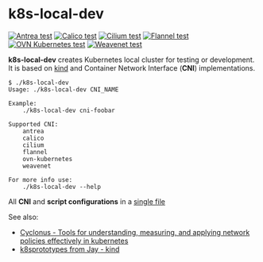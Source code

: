# k8s-local-dev

[![Antrea test](https://github.com/K8sbykeshed/k8s-local-dev/actions/workflows/antrea.yml/badge.svg)](https://github.com/K8sbykeshed/k8s-local-dev/actions/workflows/antrea.yml)
[![Calico test](https://github.com/K8sbykeshed/k8s-local-dev/actions/workflows/calico.yaml/badge.svg)](https://github.com/K8sbykeshed/k8s-local-dev/actions/workflows/calico.yaml)
[![Cilium test](https://github.com/K8sbykeshed/k8s-local-dev/actions/workflows/cilium.yml/badge.svg)](https://github.com/K8sbykeshed/k8s-local-dev/actions/workflows/cilium.yml)
[![Flannel test](https://github.com/K8sbykeshed/k8s-local-dev/actions/workflows/flannel.yml/badge.svg)](https://github.com/K8sbykeshed/k8s-local-dev/actions/workflows/flannel.yml)
[![OVN Kubernetes test](https://github.com/K8sbykeshed/k8s-local-dev/actions/workflows/ovn-kubernetes.yml/badge.svg)](https://github.com/K8sbykeshed/k8s-local-dev/actions/workflows/ovn-kubernetes.yml)
[![Weavenet test](https://github.com/K8sbykeshed/k8s-local-dev/actions/workflows/weavenet.yml/badge.svg)](https://github.com/K8sbykeshed/k8s-local-dev/actions/workflows/weavenet.yml)

**k8s-local-dev** creates Kubernetes local cluster for testing or development. It is based on [kind](https://kind.sigs.k8s.io/) and Container Network Interface (**CNI**) implementations.  

```
$ ./k8s-local-dev 
Usage: ./k8s-local-dev CNI_NAME

Example:
	./k8s-local-dev cni-foobar

Supported CNI: 
	antrea
	calico
	cilium
	flannel
	ovn-kubernetes
	weavenet

For more info use:
	./k8s-local-dev --help
```
All **CNI** and **script configurations** in a [single file](https://github.com/dougsland/k8s-local-dev/blob/main/lib/config.sh)  

See also:  
- [Cyclonus - Tools for understanding, measuring, and applying network policies effectively in kubernetes](https://github.com/mattfenwick/cyclonus)
- [k8sprototypes from Jay - kind](https://github.com/jayunit100/k8sprototypes/tree/master/kind)

